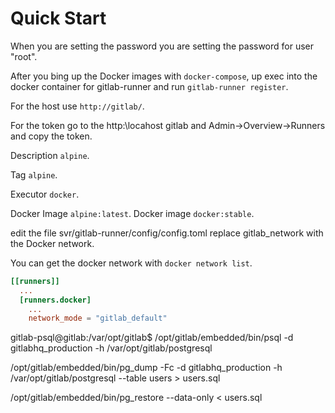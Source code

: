 # Quick Start

When you are setting the password you are setting the password for user "root".

After you bing up the Docker images with `docker-compose`, up exec into the docker container for gitlab-runner and 
run `gitlab-runner register`. 

For the host use `http://gitlab/`.

For the token go to the http:\\locahost gitlab and Admin->Overview->Runners and copy the token.

Description `alpine`.

Tag `alpine`.

Executor `docker`.

Docker Image `alpine:latest`.
Docker image `docker:stable`.

edit the file svr/gitlab-runner/config/config.toml replace gitlab_network with the Docker network.

You can get the docker network with `docker network list`.

```toml
[[runners]]
  ...
  [runners.docker]
    ...
    network_mode = "gitlab_default"


```


gitlab-psql@gitlab:/var/opt/gitlab$ /opt/gitlab/embedded/bin/psql -d gitlabhq_production -h /var/opt/gitlab/postgresql

/opt/gitlab/embedded/bin/pg_dump -Fc -d gitlabhq_production -h /var/opt/gitlab/postgresql --table users > users.sql

/opt/gitlab/embedded/bin/pg_restore --data-only < users.sql




